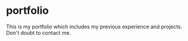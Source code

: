 # portfolio

This is my portfolio which includes my previous experience and projects. Don't doubt to contact me.
